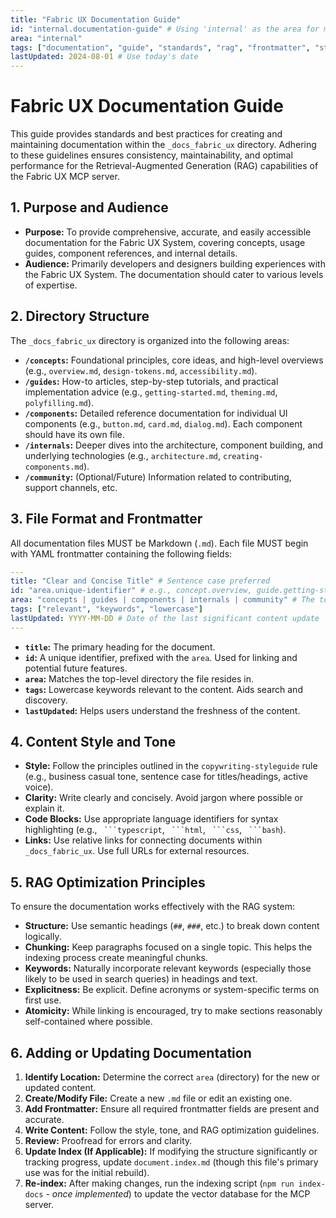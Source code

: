 ```yaml
---
title: "Fabric UX Documentation Guide"
id: "internal.documentation-guide" # Using 'internal' as the area for meta-docs
area: "internal"
tags: ["documentation", "guide", "standards", "rag", "frontmatter", "styleguide", "meta"]
lastUpdated: 2024-08-01 # Use today's date
---
```


# Fabric UX Documentation Guide

This guide provides standards and best practices for creating and maintaining documentation within the `_docs_fabric_ux` directory. Adhering to these guidelines ensures consistency, maintainability, and optimal performance for the Retrieval-Augmented Generation (RAG) capabilities of the Fabric UX MCP server.

## 1. Purpose and Audience

- **Purpose:** To provide comprehensive, accurate, and easily accessible documentation for the Fabric UX System, covering concepts, usage guides, component references, and internal details.
- **Audience:** Primarily developers and designers building experiences with the Fabric UX System. The documentation should cater to various levels of expertise.

## 2. Directory Structure

The `_docs_fabric_ux` directory is organized into the following areas:

- **`/concepts`:** Foundational principles, core ideas, and high-level overviews (e.g., `overview.md`, `design-tokens.md`, `accessibility.md`).
- **`/guides`:** How-to articles, step-by-step tutorials, and practical implementation advice (e.g., `getting-started.md`, `theming.md`, `polyfilling.md`).
- **`/components`:** Detailed reference documentation for individual UI components (e.g., `button.md`, `card.md`, `dialog.md`). Each component should have its own file.
- **`/internals`:** Deeper dives into the architecture, component building, and underlying technologies (e.g., `architecture.md`, `creating-components.md`).
- **`/community`:** (Optional/Future) Information related to contributing, support channels, etc.

## 3. File Format and Frontmatter

All documentation files MUST be Markdown (`.md`). Each file MUST begin with YAML frontmatter containing the following fields:

```yaml
---
title: "Clear and Concise Title" # Sentence case preferred
id: "area.unique-identifier" # e.g., concept.overview, guide.getting-started, component.button
area: "concepts | guides | components | internals | community" # The top-level directory name
tags: ["relevant", "keywords", "lowercase"]
lastUpdated: YYYY-MM-DD # Date of the last significant content update
---
```

- **`title`:** The primary heading for the document.
- **`id`:** A unique identifier, prefixed with the `area`. Used for linking and potential future features.
- **`area`:** Matches the top-level directory the file resides in.
- **`tags`:** Lowercase keywords relevant to the content. Aids search and discovery.
- **`lastUpdated`:** Helps users understand the freshness of the content.

## 4. Content Style and Tone

- **Style:** Follow the principles outlined in the `copywriting-styleguide` rule (e.g., business casual tone, sentence case for titles/headings, active voice).
- **Clarity:** Write clearly and concisely. Avoid jargon where possible or explain it.
- **Code Blocks:** Use appropriate language identifiers for syntax highlighting (e.g., ` ```typescript`, ` ```html`, ` ```css`, ` ```bash`).
- **Links:** Use relative links for connecting documents within `_docs_fabric_ux`. Use full URLs for external resources.

## 5. RAG Optimization Principles

To ensure the documentation works effectively with the RAG system:

- **Structure:** Use semantic headings (`##`, `###`, etc.) to break down content logically.
- **Chunking:** Keep paragraphs focused on a single topic. This helps the indexing process create meaningful chunks.
- **Keywords:** Naturally incorporate relevant keywords (especially those likely to be used in search queries) in headings and text.
- **Explicitness:** Be explicit. Define acronyms or system-specific terms on first use.
- **Atomicity:** While linking is encouraged, try to make sections reasonably self-contained where possible.

## 6. Adding or Updating Documentation

1.  **Identify Location:** Determine the correct `area` (directory) for the new or updated content.
2.  **Create/Modify File:** Create a new `.md` file or edit an existing one.
3.  **Add Frontmatter:** Ensure all required frontmatter fields are present and accurate.
4.  **Write Content:** Follow the style, tone, and RAG optimization guidelines.
5.  **Review:** Proofread for errors and clarity.
6.  **Update Index (If Applicable):** If modifying the structure significantly or tracking progress, update `document.index.md` (though this file's primary use was for the initial rebuild).
7.  **Re-index:** After making changes, run the indexing script (`npm run index-docs` - *once implemented*) to update the vector database for the MCP server.
